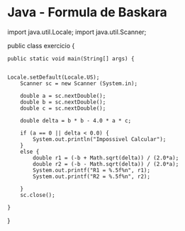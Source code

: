 # Java - Formula de Baskara

import java.util.Locale;
import java.util.Scanner;

public class exercicio {

	public static void main(String[] args) {
		
		
	Locale.setDefault(Locale.US);
		Scanner sc = new Scanner (System.in);
			
		double a = sc.nextDouble();
		double b = sc.nextDouble();
		double c = sc.nextDouble();
		
		double delta = b * b - 4.0 * a * c;
		
		if (a == 0 || delta < 0.0) {
			System.out.println("Impossivel Calcular");
		}
		else {
			double r1 = (-b + Math.sqrt(delta)) / (2.0*a);
			double r2 = (-b - Math.sqrt(delta)) / (2.0*a);
			System.out.printf("R1 = %.5f%n", r1);
			System.out.printf("R2 = %.5f%n", r2);
			
		}
		sc.close();

	}
}
